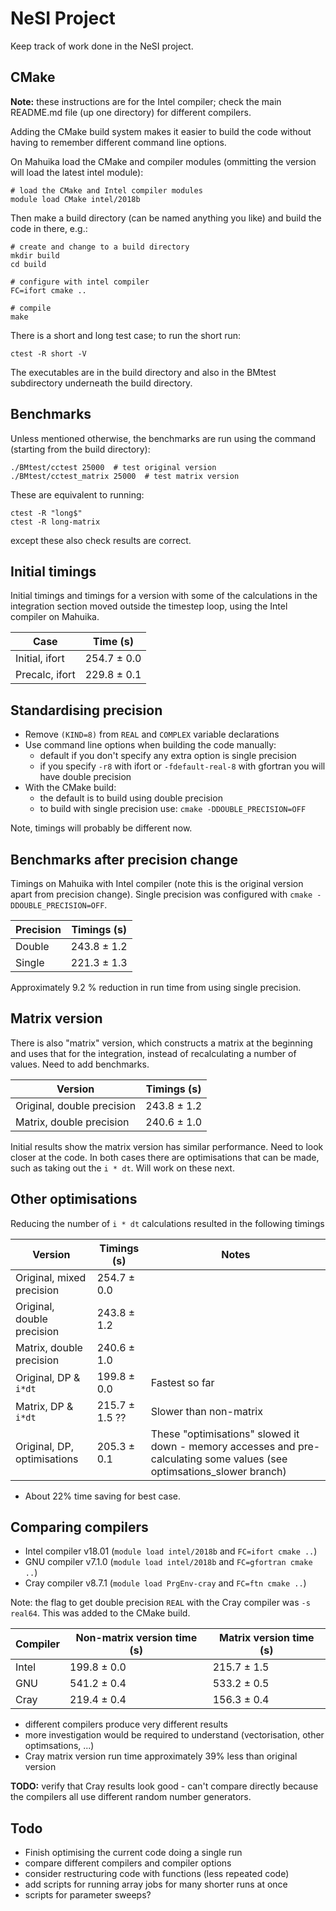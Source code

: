 # NeSI Project

Keep track of work done in the NeSI project.

## CMake

**Note:** these instructions are for the Intel compiler; check the main README.md file (up one directory) for different compilers.

Adding the CMake build system makes it easier to build the code without having
to remember different command line options.

On Mahuika load the CMake and compiler modules (ommitting the version will load
the latest intel module):

```
# load the CMake and Intel compiler modules
module load CMake intel/2018b
```

Then make a build directory (can be named anything you like) and build the code
in there, e.g.:

```
# create and change to a build directory
mkdir build
cd build

# configure with intel compiler
FC=ifort cmake ..

# compile
make
```

There is a short and long test case; to run the short run:

```
ctest -R short -V
```

The executables are in the build directory and also in the BMtest subdirectory
underneath the build directory.

## Benchmarks

Unless mentioned otherwise, the benchmarks are run using the command
(starting from the build directory):

```
./BMtest/cctest 25000  # test original version
./BMtest/cctest_matrix 25000  # test matrix version
```

These are equivalent to running:

```
ctest -R "long$"
ctest -R long-matrix
```

except these also check results are correct.

## Initial timings

Initial timings and timings for a version with some of the calculations in the
integration section moved outside the timestep loop, using the Intel compiler
on Mahuika.

| Case                          | Time (s)    |
|-------------------------------|-------------|
| Initial, ifort                | 254.7 ± 0.0 |
| Precalc, ifort                | 229.8 ± 0.1 |


## Standardising precision

* Remove `(KIND=8)` from `REAL` and `COMPLEX` variable declarations
* Use command line options when building the code manually:
  - default if you don't specify any extra option is single precision
  - if you specify `-r8` with ifort or `-fdefault-real-8` with gfortran you
    will have double precision
* With the CMake build:
  - the default is to build using double precision
  - to build with single precision use: `cmake -DDOUBLE_PRECISION=OFF`

Note, timings will probably be different now.

## Benchmarks after precision change

Timings on Mahuika with Intel compiler (note this is the original version apart
from precision change). Single precision was configured with `cmake -DDOUBLE_PRECISION=OFF`.

| Precision    | Timings (s)   |
|--------------|---------------|
| Double       | 243.8 ± 1.2   |
| Single       | 221.3 ± 1.3   |

Approximately 9.2 % reduction in run time from using single precision.

## Matrix version

There is also "matrix" version, which constructs a matrix at the beginning
and uses that for the integration, instead of recalculating a number of
values. Need to add benchmarks.

| Version                     | Timings (s)   |
|-----------------------------|---------------|
| Original, double precision  | 243.8 ± 1.2   |
| Matrix, double precision    | 240.6 ± 1.0   |

Initial results show the matrix version has similar performance. Need to look
closer at the code. In both cases there are optimisations that can be made,
such as taking out the `i * dt`. Will work on these next.

## Other optimisations

Reducing the number of `i * dt` calculations resulted in the following timings

| Version                     | Timings (s)    | Notes |
|-----------------------------|----------------|-------|
| Original, mixed precision   | 254.7 ± 0.0    |       |
| Original, double precision  | 243.8 ± 1.2    |       |
| Matrix, double precision    | 240.6 ± 1.0    |       |
| Original, DP & `i*dt`       | 199.8 ± 0.0    | Fastest so far |
| Matrix, DP & `i*dt`         | 215.7 ± 1.5 ?? | Slower than non-matrix |
| Original, DP, optimisations | 205.3 ± 0.1    | These "optimisations" slowed it down - memory accesses and pre-calculating some values (see optimsations_slower branch) |

* About 22% time saving for best case.

## Comparing compilers

* Intel compiler v18.01 (`module load intel/2018b` and `FC=ifort cmake ..`)
* GNU compiler v7.1.0 (`module load intel/2018b` and `FC=gfortran cmake ..`)
* Cray compiler v8.7.1 (`module load PrgEnv-cray` and `FC=ftn cmake ..`)

Note: the flag to get double precision `REAL` with the Cray compiler was `-s real64`. This was added to the CMake build.

| Compiler           | Non-matrix version time (s) | Matrix version time (s) |
|--------------------|-----------------------------|-------------------------|
| Intel              | 199.8 ± 0.0                 | 215.7 ± 1.5             |
| GNU                | 541.2 ± 0.4                 | 533.2 ± 0.5             |
| Cray               | 219.4 ± 0.4                 | 156.3 ± 0.4             |

* different compilers produce very different results
* more investigation would be required to understand (vectorisation, other optimsations, ...)
* Cray matrix version run time approximately 39% less than original version

**TODO:** verify that Cray results look good - can't compare directly because the compilers all use different random number generators.





## Todo

* Finish optimising the current code doing a single run
* compare different compilers and compiler options
* consider restructuring code with functions (less repeated code)
* add scripts for running array jobs for many shorter runs at once
* scripts for parameter sweeps?


